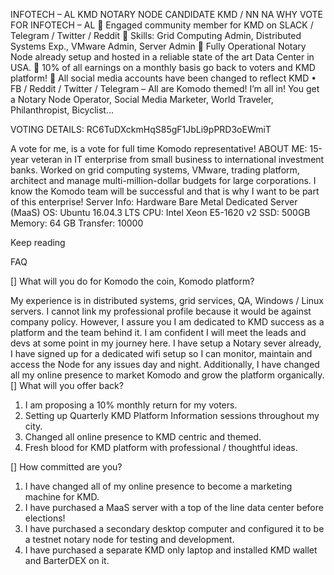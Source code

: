 INFOTECH – AL
KMD NOTARY NODE CANDIDATE
KMD / NN NA
WHY VOTE FOR INFOTECH – AL
	Engaged community member for KMD on SLACK / Telegram / Twitter / Reddit
	Skills: Grid Computing Admin, Distributed Systems Exp., VMware Admin, Server Admin
	Fully Operational Notary Node already setup and hosted in a reliable state of the art Data Center in USA.
	10% of all earnings on a monthly basis go back to voters and KMD platform!
	 All social media accounts have been changed to reflect KMD
•	FB / Reddit / Twitter / Telegram – All are Komodo themed! I’m all in!
You get a Notary Node Operator, Social Media Marketer, World Traveler, Philanthropist, Bicyclist… 

VOTING DETAILS:
RC6TuDXckmHqS85gF1JbLi9pPRD3oEWmiT

A vote for me, is a vote for full time Komodo representative! 
ABOUT ME: 
15-year veteran in IT enterprise from small business to international investment banks. Worked on grid computing systems, VMware, trading platform, architect and manage multi-million-dollar budgets for large corporations. 
I know the Komodo team will be successful and that is why I want to be part of this enterprise! 
Server Info: Hardware
Bare Metal Dedicated Server (MaaS)
OS: Ubuntu 16.04.3 LTS
CPU: Intel Xeon E5-1620 v2
SSD: 500GB
Memory: 64 GB
Transfer: 10000

Keep reading

FAQ

 [] What will you do for Komodo the coin, Komodo platform? 
	
My experience is in distributed systems, grid services, QA, Windows / Linux servers. I cannot link my professional profile because it would be against company policy. However, I assure you I am dedicated to KMD success as a platform and the team behind it. I am confident I will meet the leads and devs at some point in my journey here. I have setup a Notary sever already, I have signed up for a dedicated wifi setup so I can monitor, maintain and access the Node for any issues day and night.
	Additionally, I have changed all my online presence to market Komodo and grow the platform organically.
[] What will you offer back?
1.	I am proposing a 10% monthly return for my voters.
2.	Setting up Quarterly KMD Platform Information sessions throughout my city.
3.	Changed all online presence to KMD centric and themed.
4.	Fresh blood for KMD platform with professional / thoughtful ideas.

[] How committed are you? 
1.	I have changed all of my online presence to become a marketing machine for KMD. 
2.	I have purchased a MaaS server with a top of the line data center before elections!
3.	I have purchased a secondary desktop computer and configured it to be a testnet notary node for testing and development.
4.	I have purchased a separate KMD only laptop and installed KMD wallet and BarterDEX on it.	 
